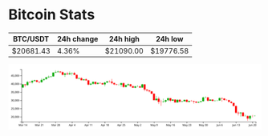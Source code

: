# Bitcoin Stats

BTC/USDT|24h change|24h high|24h low|
|---|---|---|---|
|$20681.43|4.36%|$21090.00|$19776.58|

<img src="./chart.svg">
